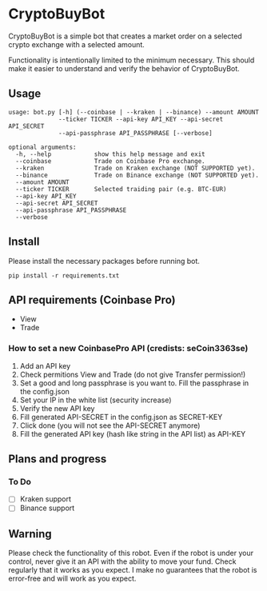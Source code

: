 # CryptoBuyBot

CryptoBuyBot is a simple bot that creates a market order on a selected crypto exchange with a selected amount. 

Functionality is intentionally limited to the minimum necessary. This should make it easier to understand and verify the behavior of CryptoBuyBot. 


## Usage
```
usage: bot.py [-h] (--coinbase | --kraken | --binance) --amount AMOUNT
              --ticker TICKER --api-key API_KEY --api-secret API_SECRET
              --api-passphrase API_PASSPHRASE [--verbose]

optional arguments:
  -h, --help            show this help message and exit
  --coinbase            Trade on Coinbase Pro exchange.
  --kraken              Trade on Kraken exchange (NOT SUPPORTED yet).
  --binance             Trade on Binance exchange (NOT SUPPORTED yet).
  --amount AMOUNT
  --ticker TICKER       Selected traiding pair (e.g. BTC-EUR)
  --api-key API_KEY
  --api-secret API_SECRET
  --api-passphrase API_PASSPHRASE
  --verbose

```

## Install
Please install the necessary packages before running bot. 
```
pip install -r requirements.txt
```

## API requirements (Coinbase Pro)
 - View
 - Trade

### How to set a new CoinbasePro API (credists: seCoin3363se)
1. Add an API key
2. Check permitions View and Trade (do not give Transfer permission!)
3. Set a good and long passphrase is you want to. Fill the passphrase in the config.json
4. Set your IP in the white list (security increase)
5. Verify the new API key
6. Fill generated API-SECRET in the config.json as SECRET-KEY
7. Click done (you will not see the API-SECRET anymore)
8. Fill the generated API key (hash like string in the API list) as API-KEY

## Plans and progress
### To Do
- [ ] Kraken support
- [ ] Binance support

## Warning
Please check the functionality of this robot. 
Even if the robot is under your control, never give it an API with the ability to move your fund. 
Check regularly that it works as you expect. 
I make no guarantees that the robot is error-free and will work as you expect.

